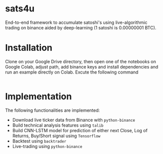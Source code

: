 # sats4u

End-to-end framework to accumulate satoshi's using live-algorithmic trading on binance aided by deep-learning (1 satoshi is 0.00000001 BTC).

# Installation
Clone on your Google Drive directory, then open one of the notebooks on Google Colab, adjust path, add binance keys and install dependencies and run an example directly on Colab.
Excute the following command
```! pip install -r requirements.txt
```

# Implementation
The following functionalities are implemented:
* Download live ticker data from Binance with ```python-binance```
* Build technical analysis features using ```talib```
* Build CNN-LSTM model for prediction of either next Close, Log of Returns, Buy/Short signal using ```Tensorflow```
* Backtest using ```backtrader```
* Live-trading using ```python-binance```
